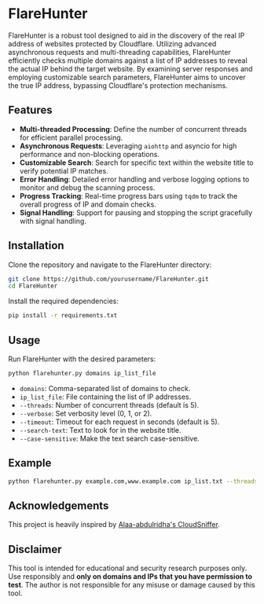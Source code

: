# FlareHunter

FlareHunter is a robust tool designed to aid in the discovery of the real IP address of websites protected by Cloudflare. Utilizing advanced asynchronous requests and multi-threading capabilities, FlareHunter efficiently checks multiple domains against a list of IP addresses to reveal the actual IP behind the target website. By examining server responses and employing customizable search parameters, FlareHunter aims to uncover the true IP address, bypassing Cloudflare's protection mechanisms.

## Features

- **Multi-threaded Processing**: Define the number of concurrent threads for efficient parallel processing.
- **Asynchronous Requests**: Leveraging `aiohttp` and asyncio for high performance and non-blocking operations.
- **Customizable Search**: Search for specific text within the website title to verify potential IP matches.
- **Error Handling**: Detailed error handling and verbose logging options to monitor and debug the scanning process.
- **Progress Tracking**: Real-time progress bars using `tqdm` to track the overall progress of IP and domain checks.
- **Signal Handling**: Support for pausing and stopping the script gracefully with signal handling.

## Installation

Clone the repository and navigate to the FlareHunter directory:

```bash
git clone https://github.com/yourusername/FlareHunter.git
cd FlareHunter
```
Install the required dependencies:

```bash
pip install -r requirements.txt
```

## Usage

Run FlareHunter with the desired parameters:

```bash
python flarehunter.py domains ip_list_file
```

* `domains`: Comma-separated list of domains to check.
* `ip_list_file`: File containing the list of IP addresses.
* `--threads`: Number of concurrent threads (default is 5).
* `--verbose`: Set verbosity level (0, 1, or 2).
* `--timeout`: Timeout for each request in seconds (default is 5).
* `--search-text`: Text to look for in the website title.
* `--case-sensitive`: Make the text search case-sensitive.

## Example

```bash
python flarehunter.py example.com,www.example.com ip_list.txt --threads 10 --verbose 2 --timeout 10 --search-text "Welcome" --case-sensitive
```

## Acknowledgements

This project is heavily inspired by [Alaa-abdulridha's CloudSniffer](https://github.com/Alaa-abdulridha/CloudSniffer "Github Repo").

## Disclaimer

This tool is intended for educational and security research purposes only. Use responsibly and **only on domains and IPs that you have permission to test**. The author is not responsible for any misuse or damage caused by this tool.
